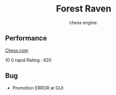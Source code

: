 <div align="center">
    <h1>Forest Raven</h1>
    <p>chess engine.</p>
</div>

## Performance
[Chess.com](https://www.chess.com/stats/overview/forest-raven)

10 0 rapid Rating : 620


## Bug
 - Promotion ERROR at GUI